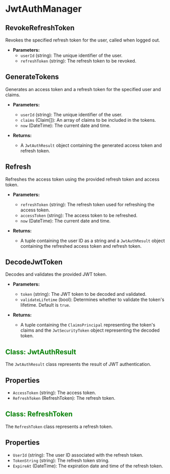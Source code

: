 # JwtAuthManager 
   
## RevokeRefreshToken
Revokes the specified refresh token for the user, called when logged out.
   
- **Parameters:**
   - `userId` (string): The unique identifier of the user.
   - `refreshToken` (string): The refresh token to be revoked.
   

## GenerateTokens
Generates an access token and a refresh token for the specified user and claims.
   
- **Parameters:**
   - `userId` (string): The unique identifier of the user.
   - `claims` (Claim[]): An array of claims to be included in the tokens.
   - `now` (DateTime): The current date and time.
   
- **Returns:**
   - A `JwtAuthResult` object containing the generated access token and refresh token.

## Refresh
Refreshes the access token using the provided refresh token and access token.
   
- **Parameters:**
   - `refreshToken` (string): The refresh token used for refreshing the access token.
   - `accessToken` (string): The access token to be refreshed.
   - `now` (DateTime): The current date and time.
   
- **Returns:**
   - A tuple containing the user ID as a string and a `JwtAuthResult` object containing the refreshed access token and refresh token.

## DecodeJwtToken
Decodes and validates the provided JWT token.
   
- **Parameters:**
   - `token` (string): The JWT token to be decoded and validated.
   - `validateLifetime` (bool): Determines whether to validate the token's lifetime. Default is `true`.
   
- **Returns:**
   - A tuple containing the `ClaimsPrincipal` representing the token's claims and the `JwtSecurityToken` object representing the decoded token.

## <green>Class: JwtAuthResult</green>

The `JwtAuthResult` class represents the result of JWT authentication.

## Properties

- `AccessToken` (string): The access token.
- `RefreshToken` (RefreshToken): The refresh token.

## <green>Class: RefreshToken</green>

The `RefreshToken` class represents a refresh token.

## Properties

- `UserId` (string): The user ID associated with the refresh token.
- `TokenString` (string): The refresh token string.
- `ExpireAt` (DateTime): The expiration date and time of the refresh token.

<style>
red { color: red }
yellow { color: yellow }
blue { color: blue }
green { color: green }
</style>